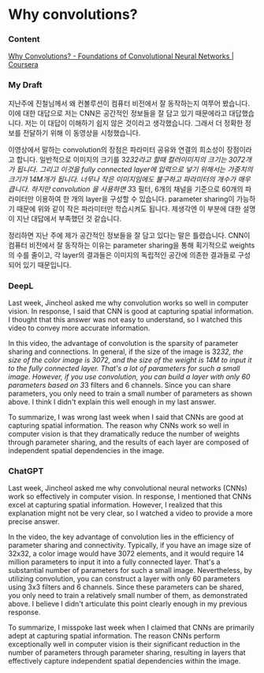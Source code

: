 # Why convolutions?

### Content

[Why Convolutions? - Foundations of Convolutional Neural Networks | Coursera](https://www.coursera.org/learn/convolutional-neural-networks/lecture/Xv7B5/why-convolutions)

### My Draft

지난주에 진철님께서 왜 컨볼루션이 컴퓨터 비전에서 잘 동작하는지 여쭈어 봤습니다. 이에 대한 대답으로 저는 CNN은 공간적인 정보들을 잘 담고 있기 때문에라고 대답했습니다. 저는 이 대답이 이해하기 쉽지 않은 것이라고 생각했습니다. 그래서 더 정확한 정보를 전달하기 위해 이 동영상을 시청했습니다.

이영상에서 말하는 convolution의 장점은 파라미터 공유와 연결의 희소성이 장점이라고 합니다. 일반적으로 이미지의 크기를 32*32라고 할때 컬러이미지의 크기는 3072개가 됩니다. 그리고 이것을 fully connected layer에 입력으로 넣기 위해서는 가중치의 크기가 14M개가 됩니다. 너무나 작은 이미지임에도 불구하고 파라미터의 개수가 매우 큽니다. 하지만 convolution 을 사용하면 3*3 필터, 6개의 채널을 기준으로 60개의 파라미터만 이용하여 한 개의 layer을 구성할 수 있습니다. parameter sharing이 가능하기 때문에 위와 같이 작은 파라미터만 학습시켜도 됩니다. 제생각엔 이 부분에 대한 설명이 지난 대답에서 부족했던 것 같습니다.

정리하면 지난 주에 제가 공간적인 정보들을 잘 담고 있다는 말은 틀렸습니다. CNN이 컴퓨터 비전에서 잘 동작하는 이유는 parameter sharing을 통해 획기적으로 weights의 수를 줄이고, 각 layer의 결과들은 이미지의 독립적인 공간에 의존한 결과들로 구성되어 있기 때문입니다.

### DeepL

Last week, Jincheol asked me why convolution works so well in computer vision. In response, I said that CNN is good at capturing spatial information. I thought that this answer was not easy to understand, so I watched this video to convey more accurate information.

In this video, the advantage of convolution is the sparsity of parameter sharing and connections. In general, if the size of the image is 32*32, the size of the color image is 3072, and the size of the weight is 14M to input it to the fully connected layer. That's a lot of parameters for such a small image. However, if you use convolution, you can build a layer with only 60 parameters based on 3*3 filters and 6 channels. Since you can share parameters, you only need to train a small number of parameters as shown above. I think I didn't explain this well enough in my last answer.

To summarize, I was wrong last week when I said that CNNs are good at capturing spatial information. The reason why CNNs work so well in computer vision is that they dramatically reduce the number of weights through parameter sharing, and the results of each layer are composed of independent spatial dependencies in the image.

### ChatGPT

Last week, Jincheol asked me why convolutional neural networks (CNNs) work so effectively in computer vision. In response, I mentioned that CNNs excel at capturing spatial information. However, I realized that this explanation might not be very clear, so I watched a video to provide a more precise answer.

In the video, the key advantage of convolution lies in the efficiency of parameter sharing and connectivity. Typically, if you have an image size of 32x32, a color image would have 3072 elements, and it would require 14 million parameters to input it into a fully connected layer. That's a substantial number of parameters for such a small image. Nevertheless, by utilizing convolution, you can construct a layer with only 60 parameters using 3x3 filters and 6 channels. Since these parameters can be shared, you only need to train a relatively small number of them, as demonstrated above. I believe I didn't articulate this point clearly enough in my previous response.

To summarize, I misspoke last week when I claimed that CNNs are primarily adept at capturing spatial information. The reason CNNs perform exceptionally well in computer vision is their significant reduction in the number of parameters through parameter sharing, resulting in layers that effectively capture independent spatial dependencies within the image.